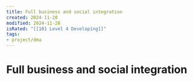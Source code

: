 ```yaml
---
title: Full business and social integration
created: 2024-11-28
modified: 2024-11-28
isRated: "[[101 Level 4 Developing]]"
tags: 
- project/dma
---
```

# Full business and social integration
